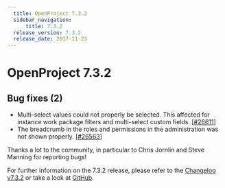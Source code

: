 ```yaml
---
  title: OpenProject 7.3.2
  sidebar_navigation:
      title: 7.3.2
  release_version: 7.3.2
  release_date: 2017-11-23
---
```



# OpenProject 7.3.2

## Bug fixes (2)

  - Multi-select values could not properly be selected. This affected
    for instance work package filters and multi-select custom fields.
    \[[\#26611](https://community.openproject.com/wp/26611)\]
  - The breadcrumb in the roles and permissions in the administration
    was not shown properly.
    \[[\#26563](https://community.openproject.com/wp/26563)\]

Thanks a lot to the community, in particular to Chris Jornlin and Steve
Manning for reporting bugs\!

For further information on the 7.3.2 release, please refer to
the [Changelog
v7.3.2](https://community.openproject.com/versions/852) or take a look
at [GitHub](https://github.com/opf/openproject/tree/v7.3.2).


